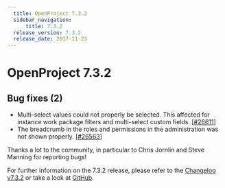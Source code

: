 ```yaml
---
  title: OpenProject 7.3.2
  sidebar_navigation:
      title: 7.3.2
  release_version: 7.3.2
  release_date: 2017-11-23
---
```



# OpenProject 7.3.2

## Bug fixes (2)

  - Multi-select values could not properly be selected. This affected
    for instance work package filters and multi-select custom fields.
    \[[\#26611](https://community.openproject.com/wp/26611)\]
  - The breadcrumb in the roles and permissions in the administration
    was not shown properly.
    \[[\#26563](https://community.openproject.com/wp/26563)\]

Thanks a lot to the community, in particular to Chris Jornlin and Steve
Manning for reporting bugs\!

For further information on the 7.3.2 release, please refer to
the [Changelog
v7.3.2](https://community.openproject.com/versions/852) or take a look
at [GitHub](https://github.com/opf/openproject/tree/v7.3.2).


